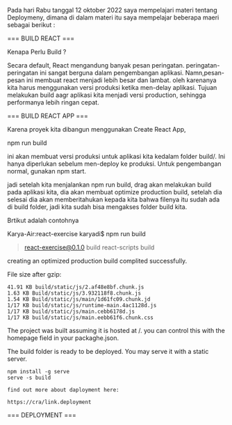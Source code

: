 Pada hari Rabu tanggal 12 oktober 2022 saya mempelajari materi tentang Deploymeny, dimana di dalam materi itu saya mempelajar beberapa maeri sebagai berikut :

=== BUILD REACT ===

Kenapa Perlu Build ?

Secara default, React mengandung banyak pesan peringatan. peringatan-peringatan ini sangat berguna dalam pengembangan aplikasi. Namn,pesan-pesan ini membuat react menjadi lebih besar dan lambat. oleh karenanya kita harus menggunakan versi produksi ketika men-delay aplikasi.
Tujuan melakukan build aagr aplikasi kita menjadi versi production, sehingga performanya lebih ringan cepat.

=== BUILD REACT APP ===

Karena proyek kita dibangun menggunakan Create React App,

npm run build

ini akan membuat versi produksi untuk aplikasi kita kedalam folder build/. Ini hanya diperlukan sebelum men-deploy ke produksi. Untuk pengembangan normal, gunakan npm start.

jadi setelah kita menjalankan npm run build, drag akan melakukan build pada aplikasi kita, dia akan membuat optimize production build, setelah dia selesai dia akan memberitahukan kepada kita bahwa filenya itu sudah ada di build folder, jadi kita sudah bisa mengakses folder build kita.

Brtikut adalah contohnya

Karya-Air:react-exercise karyadi$ npm run build

>react-exercise@0.1.0 build
> react-scripts build

creating an optimized production build complited successfully.

File size after gzip:

    41.91 KB build/static/js/2.af48e8bf.chunk.js
    1.63 KB Build/static/js/3.932118f8.chunk.js
    1.54 KB Build/static/js/main/1d61fc09.chunk.jd
    1/17 KB build/static/js/runtime-main.4ac1128d.js
    1/17 KB build/static/js/main.cebb6178d.js
    1/17 KB build/static/js/main.eebb61f6.chunk.css

The project was built assuming it is hosted at /. you can control this with the homepage field in your packaghe.json.

The build folder is ready to be deployed.
You may serve it with a static server.

    npm install -g serve
    serve -s build

    find out more about daployment here:

    https://cra/link.deployment


=== DEPLOYMENT ===
